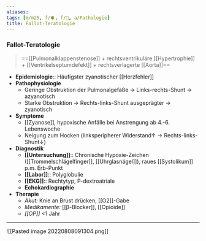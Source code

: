 ```yaml
---
aliases: 
tags: [m/m25, f/🫀, f/🦄, a/Pathologie]
title: Fallot-Teratologie
---
```

### Fallot-Teratologie
> ==[[Pulmonalklappenstenose]] + rechtsventrikuläre [[Hypertrophie]] + [[Ventrikelseptumdefekt]] + rechtsverlagerte [[Aorta]]==
- **Epidemiologie**:: Häufigster zyanotischer [[Herzfehler]]
- **Pathophysiologie**
	- Geringe Obstruktion der Pulmonalgefäße → Links-rechts-Shunt → azyanotisch
	- Starke Obstruktion → Rechts-links-Shunt ausgeprägter → zyanotisch
- **Symptome**
	- [[Zyanose]], hypoxische Anfälle bei Anstrengung ab 4.-6. Lebenswoche
	- Neigung zum Hocken (linksperipherer Widerstand↑ → Rechts-links-Shunt↓)
- **Diagnostik**
	- **[[Untersuchung]]**:: Chronische Hypoxie-Zeichen ([[Trommelschlägelfinger]], [[Uhrglasnägel]]), raues [[Systolikum]] p.m. Erb-Punkt
	- **[[Labor]]**:: Polyglobulie
	- **[[EKG]]**:: Rechtytyp, P-dextroatriale
	- **Echokardiographie**
- **Therapie**
	- *Akut:* Knie an Brust drücken, [[O2]]-Gabe
	- *Medikamente:* [[β-Blocker]], [[Opioide]]
	- *[[OP]]* <1 Jahr
---
![[Pasted image 20220808091304.png]]